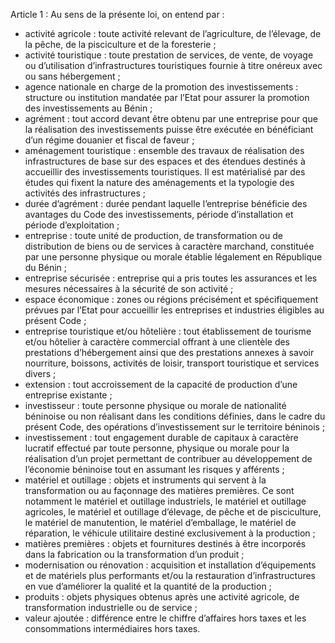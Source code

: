 Article 1 : Au sens de la présente loi, on entend par :
- activité agricole : toute activité relevant de l’agriculture, de l’élevage, de la pêche, de la pisciculture et de la foresterie ;
- activité touristique : toute prestation de services, de vente, de voyage ou d’utilisation d’infrastructures touristiques fournie à titre onéreux avec ou sans hébergement ;
- agence nationale en charge de la promotion des investissements : structure ou institution mandatée par l’Etat pour assurer la promotion des investissements au Bénin ;
- agrément : tout accord devant être obtenu par une entreprise pour que la réalisation des investissements puisse être exécutée en bénéficiant d’un régime douanier et fiscal de faveur ;
- aménagement touristique : ensemble des travaux de réalisation des infrastructures de base sur des espaces et des étendues destinés à accueillir des investissements touristiques. Il est matérialisé par des études qui fixent la nature des aménagements et la typologie des activités des infrastructures ;
- durée d’agrément : durée pendant laquelle l’entreprise bénéficie des avantages du Code des investissements, période d’installation et période d’exploitation ;
- entreprise : toute unité de production, de transformation ou de distribution de biens ou de services à caractère marchand, constituée par une personne physique ou morale établie légalement en République du Bénin ;
- entreprise sécurisée : entreprise qui a pris toutes les assurances et les mesures nécessaires à la sécurité de son activité ;
- espace économique : zones ou régions précisément et spécifiquement prévues par l’Etat pour accueillir les entreprises et industries éligibles au présent Code ;
- entreprise touristique et/ou hôtelière : tout établissement de tourisme et/ou hôtelier à caractère commercial offrant à une clientèle des prestations d’hébergement ainsi que des prestations annexes à savoir nourriture, boissons, activités de loisir, transport touristique et services divers ;
- extension : tout accroissement de la capacité de production d’une entreprise existante ;
- investisseur : toute personne physique ou morale de nationalité béninoise ou non réalisant dans les conditions définies, dans le cadre du présent Code, des opérations d’investissement sur le territoire béninois ;
- investissement : tout engagement durable de capitaux à caractère lucratif effectué par toute personne, physique ou morale pour la réalisation d’un projet permettant de contribuer au développement de l’économie béninoise tout en assumant les risques y afférents ;
- matériel et outillage : objets et instruments qui servent à la transformation ou au façonnage des matières premières. Ce sont notamment le matériel et outillage industriels, le matériel et outillage agricoles, le matériel et outillage d’élevage, de pêche et de pisciculture, le matériel de manutention, le matériel d’emballage, le matériel de réparation, le véhicule utilitaire destiné exclusivement à la production ;
- matières premières : objets et fournitures destinés à être incorporés dans la fabrication ou la transformation d’un produit ;
- modernisation ou rénovation : acquisition et installation d’équipements et de matériels plus performants et/ou la restauration d’infrastructures en vue d’améliorer la qualité et la quantité de la production ;
- produits : objets physiques obtenus après une activité agricole, de transformation industrielle ou de service ;
- valeur ajoutée : différence entre le chiffre d’affaires hors taxes et les consommations intermédiaires hors taxes.